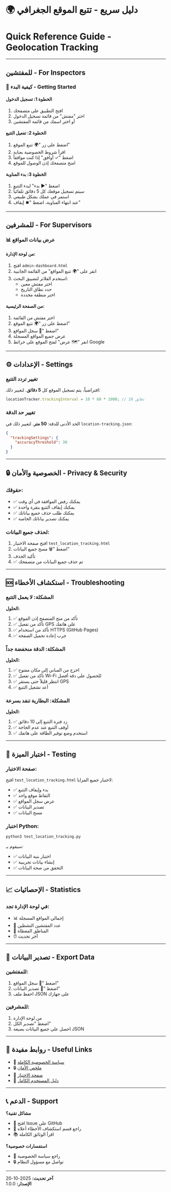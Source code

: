 # 🌍 دليل سريع - تتبع الموقع الجغرافي
# Quick Reference Guide - Geolocation Tracking

---

## للمفتشين - For Inspectors

### 🚀 كيفية البدء - Getting Started

#### الخطوة 1: تسجيل الدخول
1. افتح التطبيق على متصفحك
2. اختر "مفتش" من قائمة تسجيل الدخول
3. أو اختر اسمك من قائمة المفتشين

#### الخطوة 2: تفعيل التتبع
1. اضغط على زر "🌍 تتبع الموقع"
2. اقرأ شروط الخصوصية بعناية
3. اضغط "✓ أوافق" إذا كنت موافقاً
4. امنح متصفحك إذن الوصول للموقع

#### الخطوة 3: بدء المناوبة
1. اضغط "▶️ بدء" لبدء التتبع
2. سيتم تسجيل موقعك كل 5 دقائق تلقائياً
3. استمر في عملك بشكل طبيعي
4. عند انتهاء المناوبة، اضغط "⏹️ إيقاف"

---

## للمشرفين - For Supervisors

### 📊 عرض بيانات المواقع

#### من لوحة الإدارة:
1. افتح `admin-dashboard.html`
2. انقر على "🌍 تتبع المواقع" من القائمة الجانبية
3. استخدم الفلاتر لتضييق البحث:
   - اختر مفتش معين
   - حدد نطاق التاريخ
   - اختر منطقة محددة

#### من الصفحة الرئيسية:
1. اختر مفتش من القائمة
2. اضغط على زر "🌍 تتبع الموقع"
3. اضغط "📍 سجل المواقع"
4. عرض جميع المواقع المسجلة
5. انقر "🗺️ عرض" لفتح الموقع على خرائط Google

---

## ⚙️ الإعدادات - Settings

### تغيير تردد التتبع
افتراضياً، يتم تسجيل الموقع كل **5 دقائق**. لتغيير ذلك:
```javascript
locationTracker.trackingInterval = 10 * 60 * 1000; // 10 دقائق
```

### تغيير حد الدقة
الحد الأدنى للدقة: **50 متر**. لتغيير ذلك في `location-tracking.json`:
```json
{
  "trackingSettings": {
    "accuracyThreshold": 30
  }
}
```

---

## 🔒 الخصوصية والأمان - Privacy & Security

### حقوقك:
- ✅ يمكنك رفض الموافقة في أي وقت
- ✅ يمكنك إيقاف التتبع بنقرة واحدة
- ✅ يمكنك طلب حذف جميع بياناتك
- ✅ يمكنك تصدير بياناتك الخاصة

### لحذف جميع البيانات:
1. افتح صفحة الاختبار `test_location_tracking.html`
2. اضغط "🗑️ مسح جميع البيانات"
3. تأكيد الحذف
4. ✅ تم حذف جميع البيانات من متصفحك

---

## 🆘 استكشاف الأخطاء - Troubleshooting

### المشكلة: لا يعمل التتبع
**الحلول:**
1. ✅ تأكد من منح المتصفح إذن الموقع
2. ✅ تأكد من تفعيل GPS على هاتفك
3. ✅ تأكد من استخدام HTTPS (GitHub Pages)
4. ✅ جرب إعادة تحميل الصفحة

### المشكلة: الدقة منخفضة جداً
**الحلول:**
1. ✅ اخرج من المباني إلى مكان مفتوح
2. ✅ تأكد من تفعيل Wi-Fi للحصول على دقة أفضل
3. ✅ انتظر قليلاً حتى يستقر GPS
4. ✅ أعد تشغيل التتبع

### المشكلة: البطارية تنفد بسرعة
**الحلول:**
1. ✅ زد فترة التتبع إلى 10 دقائق
2. ✅ أوقف التتبع عند عدم الحاجة
3. ✅ استخدم وضع توفير الطاقة على هاتفك

---

## 📱 اختبار الميزة - Testing

### صفحة الاختبار:
افتح `test_location_tracking.html` لاختبار جميع المزايا:
- ✅ بدء وإيقاف التتبع
- ✅ التقاط موقع واحد
- ✅ عرض سجل المواقع
- ✅ تصدير البيانات
- ✅ مسح البيانات

### اختبار Python:
```bash
python3 test_location_tracking.py
```
سيقوم بـ:
- ✅ اختبار بنية البيانات
- ✅ إنشاء بيانات تجريبية
- ✅ التحقق من صحة البيانات

---

## 📈 الإحصائيات - Statistics

### في لوحة الإدارة تجد:
- 📊 إجمالي المواقع المسجلة
- 👥 عدد المفتشين النشطين
- 📍 المناطق المغطاة
- ⏰ آخر تحديث

---

## 💾 تصدير البيانات - Export Data

### للمفتشين:
1. اضغط "📍 سجل المواقع"
2. اضغط "💾 تصدير البيانات"
3. احفظ ملف JSON على جهازك

### للمشرفين:
1. من لوحة الإدارة
2. اضغط "تصدير الكل"
3. احصل على جميع البيانات بصيغة JSON

---

## 🔗 روابط مفيدة - Useful Links

- 📖 [سياسة الخصوصية الكاملة](./PRIVACY_POLICY_LOCATION.md)
- 🔒 [ملخص الأمان](./SECURITY_SUMMARY_LOCATION_TRACKING.md)
- 🧪 [صفحة الاختبار](./test_location_tracking.html)
- 📘 [دليل المستخدم الكامل](./README.md)

---

## 📞 الدعم - Support

**مشاكل تقنية؟**
- 📧 افتح Issue على GitHub
- 🔧 راجع قسم استكشاف الأخطاء أعلاه
- 📚 اقرأ الوثائق الكاملة

**استفسارات خصوصية؟**
- 📄 راجع سياسة الخصوصية
- 🔒 تواصل مع مسؤول النظام

---

**آخر تحديث:** 2025-10-20  
**الإصدار:** 1.0.0

